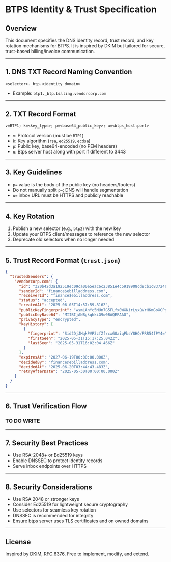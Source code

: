 # BTPS Identity & Trust Specification

## Overview

This document specifies the DNS identity record, trust record, and key rotation mechanisms for BTPS. It is inspired by DKIM but tailored for secure, trust-based billing/invoice communication.

---

## 1. DNS TXT Record Naming Convention

```
<selector>._btp.<identity_domain>
```

- Example: `btp1._btp.billing.vendorcorp.com`

---

## 2. TXT Record Format

```
v=BTP1; k=<key_type>; p=<base64_public_key>; u=<btps_host:port>
```

- `v`: Protocol version (must be `BTP1`)
- `k`: Key algorithm (`rsa`, `ed25519`, `ecdsa`)
- `p`: Public key, base64-encoded (no PEM headers)
- `u`: Btps server host along with port if different to 3443

---

## 3. Key Guidelines

- `p=` value is the body of the public key (no headers/footers)
- Do not manually split `p=`; DNS will handle segmentation
- `u=` inbox URL must be HTTPS and publicly reachable

---

## 4. Key Rotation

1. Publish a new selector (e.g., `btp2`) with the new key
2. Update your BTPS client/messages to reference the new selector
3. Deprecate old selectors when no longer needed

---

## 5. Trust Record Format (`trust.json`)

```json
{
  "trustedSenders": {
    "vendorcorp.com": {
      "id": "320b42d3a192519ec09ca00e5eac6c23851e4c5919908cd9cb1c83724685d29a",
      "senderId": "finance$ebilladdress.com",
      "receiverId": "finance$ebilladdress.com",
      "status": "accepted",
      "createdAt": "2025-06-05T14:57:59.816Z",
      "publicKeyFingerprint": "wsmLAnYc5MUn7G5FLfx0WXNirLyxQVrHKmGoXGPgRkg=",
      "publicKeyBase64": "MIIBIjANBgkqhkiG9w0BAQEFAAO",
      "privacyType": "encrypted",
      "keyHistory": [
        {
          "fingerprint": "Sid2DjJMqkPVP3zfZfrcxG0aiqPbsY8HO/PRR54fPY4=",
          "firstSeen": "2025-05-31T15:17:25.042Z",
          "lastSeen": "2025-05-31T16:02:04.466Z"
        }
      ],
      "expiresAt": "2027-06-19T00:00:00.000Z",
      "decidedBy": "finance@ebilladdress.com",
      "decidedAt": "2025-06-20T03:44:43.483Z",
      "retryAfterDate": "2025-05-30T00:00:00.000Z"
    }
  }
}
```

---

## 6. Trust Verification Flow

### TO DO WRITE

---

## 7. Security Best Practices

- Use RSA-2048+ or Ed25519 keys
- Enable DNSSEC to protect identity records
- Serve inbox endpoints over HTTPS

---

## 8. Security Considerations

- Use RSA 2048 or stronger keys
- Consider Ed25519 for lightweight secure cryptography
- Use selectors for seamless key rotation
- DNSSEC is recommended for integrity
- Ensure btps server uses TLS certificates and on owned domains

---

## License

Inspired by [DKIM, RFC 6376](https://tools.ietf.org/html/rfc6376). Free to implement, modify, and extend.
